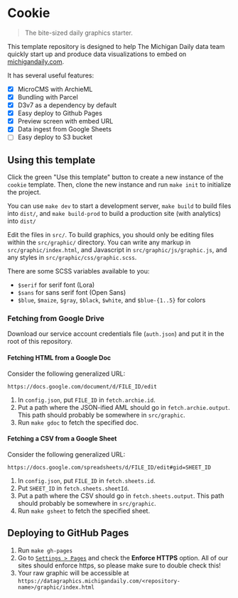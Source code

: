 # Cookie

> The bite-sized daily graphics starter.

This template repository is designed to help The Michigan Daily data team quickly start up and produce data visualizations to embed on [michigandaily.com](https://michigandaily.com).

It has several useful features:

- [X] MicroCMS with ArchieML
- [X] Bundling with Parcel
- [X] D3v7 as a dependency by default
- [X] Easy deploy to Github Pages
- [X] Preview screen with embed URL
- [X] Data ingest from Google Sheets
- [ ] Easy deploy to S3 bucket

## Using this template

Click the green "Use this template" button to create a new instance of the `cookie` template. Then, clone the new instance and run `make init` to initialize the project.

You can use `make dev` to start a development server, `make build` to build files into `dist/`, and `make build-prod` to build a production site (with analytics) into `dist/`

Edit the files in `src/`. To build graphics, you should only be editing files within the `src/graphic/` directory. You can write any markup in `src/graphic/index.html`, and Javascript in `src/graphic/js/graphic.js`, and any styles in `src/graphic/css/graphic.scss`.

There are some SCSS variables available to you:

- `$serif` for serif font (Lora)
- `$sans` for sans serif font (Open Sans)
- `$blue`, `$maize`, `$gray`, `$black`, `$white`, and `$blue-{1..5}` for colors

### Fetching from Google Drive

Download our service account credentials file (`auth.json`) and put it in the root of this repository.

#### Fetching HTML from a Google Doc

Consider the following generalized URL:

`https://docs.google.com/document/d/FILE_ID/edit`

1. In `config.json`, put `FILE_ID` in `fetch.archie.id`.
2. Put a path where the JSON-ified AML should go in `fetch.archie.output`. This path should probably be somewhere in `src/graphic`.
3. Run `make gdoc` to fetch the specified doc.

#### Fetching a CSV from a Google Sheet

Consider the following generalized URL:

`https://docs.google.com/spreadsheets/d/FILE_ID/edit#gid=SHEET_ID`

1. In `config.json`, put `FILE_ID` in `fetch.sheets.id`.
2. Put `SHEET_ID` in `fetch.sheets.sheetId`.
3. Put a path where the CSV should go in `fetch.sheets.output`. This path should probably be somewhere in `src/graphic`.
4. Run `make gsheet` to fetch the specified sheet.

## Deploying to GitHub Pages

1. Run `make gh-pages`
2. Go to [`Settings > Pages`](../../settings/pages) and check the **Enforce HTTPS** option. All of our sites should enforce https, so please make sure to double check this!
3. Your raw graphic will be accessible at `https://datagraphics.michigandaily.com/<repository-name>/graphic/index.html`
